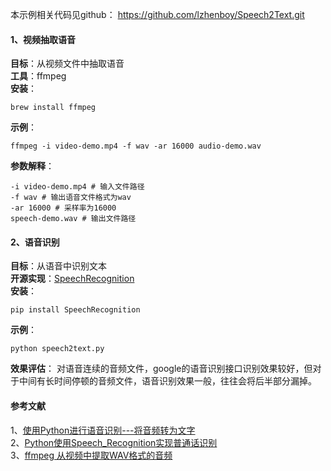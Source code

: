 本示例相关代码见github：
https://github.com/lzhenboy/Speech2Text.git
#### 1、视频抽取语音
**目标**：从视频文件中抽取语音<br>
**工具**：ffmpeg<br>
**安装**：
```
brew install ffmpeg
```
**示例**：
```
ffmpeg -i video-demo.mp4 -f wav -ar 16000 audio-demo.wav
```
**参数解释**：
```
-i video-demo.mp4 # 输入文件路径
-f wav # 输出语音文件格式为wav
-ar 16000 # 采样率为16000
speech-demo.wav # 输出文件路径
```

#### 2、语音识别
**目标**：从语音中识别文本<br>
**开源实现**：[SpeechRecognition](https://pypi.org/project/SpeechRecognition/)<br>
**安装**：
```
pip install SpeechRecognition
```
**示例**：
```
python speech2text.py

```

**效果评估**：
对语音连续的音频文件，google的语音识别接口识别效果较好，但对于中间有长时间停顿的音频文件，语音识别效果一般，往往会将后半部分漏掉。


#### 参考文献
1、[使用Python进行语音识别---将音频转为文字](https://zhuanlan.zhihu.com/p/26121974)<br>
2、[Python使用Speech_Recognition实现普通话识别](https://www.cnblogs.com/lishangzhi/p/12089981.html)<br>
3、[ffmpeg 从视频中提取WAV格式的音频](https://blog.csdn.net/huplion/article/details/80839944)<br>
